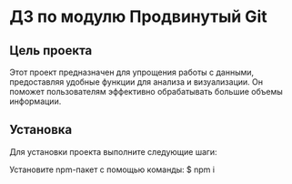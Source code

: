 # ДЗ по модулю Продвинутый Git
## Цель проекта
Этот проект предназначен для упрощения работы с данными, предоставляя удобные функции для анализа и визуализации. Он поможет пользователям эффективно обрабатывать большие объемы информации.
## Установка
Для установки проекта выполните следующие шаги:

Установите npm-пакет с помощью команды:
$ npm i 
